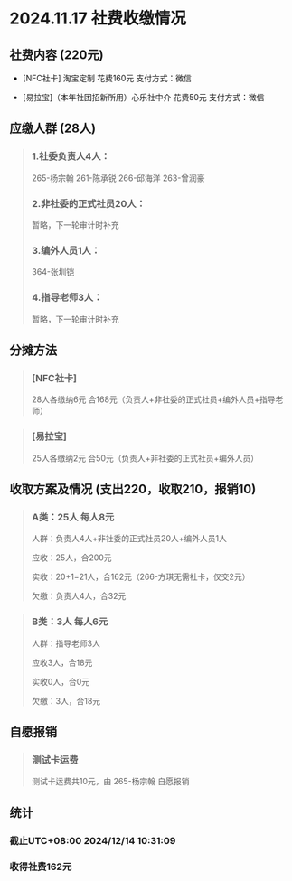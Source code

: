 # 2024.11.17 社费收缴情况

## 社费内容 (220元)
- [NFC社卡] 淘宝定制 花费160元 支付方式：微信

- [易拉宝]（本年社团招新所用）心乐社中介 花费50元 支付方式：微信

## 应缴人群 (28人)
> ### 1.社委负责人4人：
> 265-杨宗翰 261-陈承锐 266-邱海洋 263-曾润豪 
>
> ### 2.非社委的正式社员20人：
> 暂略，下一轮审计时补充
>
> ### 3.编外人员1人：
> 364-张圳铠
>
> ### 4.指导老师3人：
> 暂略，下一轮审计时补充

## 分摊方法
> ### [NFC社卡]
> 28人各缴纳6元 合168元（负责人+非社委的正式社员+编外人员+指导老师）

> ### [易拉宝]
> 25人各缴纳2元 合50元（负责人+非社委的正式社员+编外人员）

## 收取方案及情况 (支出220，收取210，报销10)
> ### A类：25人 每人8元
>
> 人群：负责人4人+非社委的正式社员20人+编外人员1人
>
> 应收：25人，合200元
>
> 实收：20+1=21人，合162元（266-方琪无需社卡，仅交2元）
>
> 欠缴：负责人4人，合32元
>

> ### B类：3人 每人6元
> 人群：指导老师3人
> 
> 应收3人，合18元
> 
> 实收0人，合0元
> 
> 欠缴：3人，合18元

## 自愿报销
> ### 测试卡运费
> 测试卡运费共10元，由 265-杨宗翰 自愿报销

## 统计
### 截止UTC+08:00 2024/12/14 10:31:09 

### 收得社费162元
